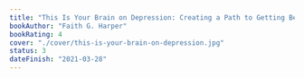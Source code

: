 ```yaml
---
title: "This Is Your Brain on Depression: Creating a Path to Getting Better"
bookAuthor: "Faith G. Harper"
bookRating: 4
cover: "./cover/this-is-your-brain-on-depression.jpg"
status: 3
dateFinish: "2021-03-28"
---
```


